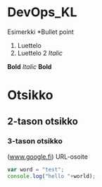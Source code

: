 # DevOps_KL
Esimerkki
*Bullet point
1. Luettelo 
2. Luettelo 2
_Italic_


__Bold__
*Italic*
**Bold**
# Otsikko
## 2-tason otsikko
### 3-tason otsikko
(www.google.fi) URL-osoite

```javascript
var word = "test";
console.log("hello "+world);
```

